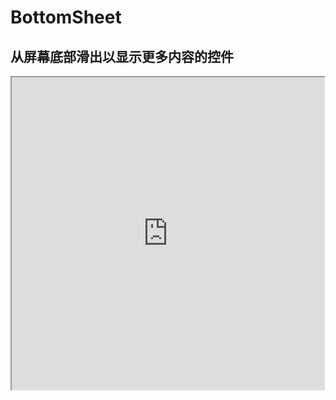# BottomSheet
## 从屏幕底部滑出以显示更多内容的控件
<iframe height=500 width=500 src="http://www.jcodecraeer.com/uploads/20160823/1471966301107450.gif">
